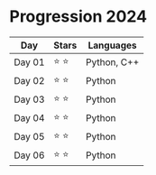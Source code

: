 # Progression 2024

| Day    | Stars         | Languages   |
| ------ | ------------- | ----------- |
| Day 01 | :star: :star: | Python, C++ |
| Day 02 | :star: :star: | Python      |
| Day 03 | :star: :star: | Python      |
| Day 04 | :star: :star: | Python      |
| Day 05 | :star: :star: | Python      |
| Day 06 | :star: :star: | Python      |
